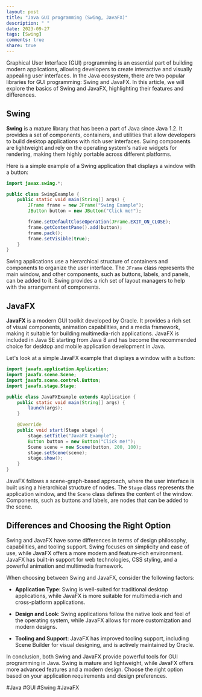 ```yaml
---
layout: post
title: "Java GUI programming (Swing, JavaFX)"
description: " "
date: 2023-09-27
tags: [Swing]
comments: true
share: true
---
```


Graphical User Interface (GUI) programming is an essential part of building modern applications, allowing developers to create interactive and visually appealing user interfaces. In the Java ecosystem, there are two popular libraries for GUI programming: Swing and JavaFX. In this article, we will explore the basics of Swing and JavaFX, highlighting their features and differences.

## Swing

**Swing** is a mature library that has been a part of Java since Java 1.2. It provides a set of components, containers, and utilities that allow developers to build desktop applications with rich user interfaces. Swing components are lightweight and rely on the operating system's native widgets for rendering, making them highly portable across different platforms.

Here is a simple example of a Swing application that displays a window with a button:

```java
import javax.swing.*;

public class SwingExample {
    public static void main(String[] args) {
        JFrame frame = new JFrame("Swing Example");
        JButton button = new JButton("Click me!");

        frame.setDefaultCloseOperation(JFrame.EXIT_ON_CLOSE);
        frame.getContentPane().add(button);
        frame.pack();
        frame.setVisible(true);
    }
}
```

Swing applications use a hierarchical structure of containers and components to organize the user interface. The `JFrame` class represents the main window, and other components, such as buttons, labels, and panels, can be added to it. Swing provides a rich set of layout managers to help with the arrangement of components.

## JavaFX

**JavaFX** is a modern GUI toolkit developed by Oracle. It provides a rich set of visual components, animation capabilities, and a media framework, making it suitable for building multimedia-rich applications. JavaFX is included in Java SE starting from Java 8 and has become the recommended choice for desktop and mobile application development in Java.

Let's look at a simple JavaFX example that displays a window with a button:

```java
import javafx.application.Application;
import javafx.scene.Scene;
import javafx.scene.control.Button;
import javafx.stage.Stage;

public class JavaFXExample extends Application {
    public static void main(String[] args) {
        launch(args);
    }

    @Override
    public void start(Stage stage) {
        stage.setTitle("JavaFX Example");
        Button button = new Button("Click me!");
        Scene scene = new Scene(button, 200, 100);
        stage.setScene(scene);
        stage.show();
    }
}
```

JavaFX follows a scene-graph-based approach, where the user interface is built using a hierarchical structure of nodes. The `Stage` class represents the application window, and the `Scene` class defines the content of the window. Components, such as buttons and labels, are nodes that can be added to the scene.

## Differences and Choosing the Right Option

Swing and JavaFX have some differences in terms of design philosophy, capabilities, and tooling support. Swing focuses on simplicity and ease of use, while JavaFX offers a more modern and feature-rich environment. JavaFX has built-in support for web technologies, CSS styling, and a powerful animation and multimedia framework.

When choosing between Swing and JavaFX, consider the following factors:

- **Application Type**: Swing is well-suited for traditional desktop applications, while JavaFX is more suitable for multimedia-rich and cross-platform applications.

- **Design and Look**: Swing applications follow the native look and feel of the operating system, while JavaFX allows for more customization and modern designs.

- **Tooling and Support**: JavaFX has improved tooling support, including Scene Builder for visual designing, and is actively maintained by Oracle.

In conclusion, both Swing and JavaFX provide powerful tools for GUI programming in Java. Swing is mature and lightweight, while JavaFX offers more advanced features and a modern design. Choose the right option based on your application requirements and design preferences.

#Java #GUI #Swing #JavaFX